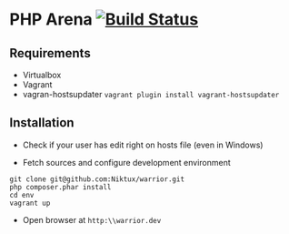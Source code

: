 PHP Arena [![Build Status](http://jenkins.deboo.fr/job/PHP_Arena/badge/icon)](http://jenkins.deboo.fr/job/PHP_Arena/)
=========

Requirements
------------
* Virtualbox
* Vagrant
* vagran-hostsupdater 
 `vagrant plugin install vagrant-hostsupdater`

Installation
------------
* Check if your user has edit right on hosts file (even in Windows)

* Fetch sources and configure development environment
```
git clone git@github.com:Niktux/warrior.git
php composer.phar install
cd env
vagrant up
```

* Open browser at `http:\\warrior.dev`
